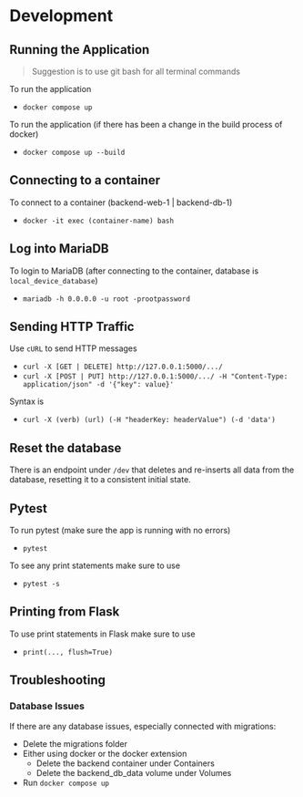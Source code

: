 # Development 

## Running the Application

> Suggestion is to use git bash for all terminal commands

To run the application
- `docker compose up`

To run the application (if there has been a change in the build process of docker)
- `docker compose up --build`

## Connecting to a container

To connect to a container (backend-web-1 | backend-db-1)
- `docker -it exec (container-name) bash`

## Log into MariaDB

To login to MariaDB (after connecting to the container, database is `local_device_database`)
- `mariadb -h 0.0.0.0 -u root -prootpassword`

## Sending HTTP Traffic

Use `cURL` to send HTTP messages
- `curl -X [GET | DELETE] http://127.0.0.1:5000/.../`
- `curl -X [POST | PUT] http://127.0.0.1:5000/.../ -H "Content-Type: application/json" -d '{"key": value}'`

Syntax is
- `curl -X (verb) (url) (-H "headerKey: headerValue") (-d 'data')`

## Reset the database

There is an endpoint under `/dev` that deletes and re-inserts all data from the database, resetting it to a consistent initial state.

## Pytest

To run pytest (make sure the app is running with no errors)
- `pytest`

To see any print statements make sure to use
- `pytest -s`

## Printing from Flask

To use print statements in Flask make sure to use
- `print(..., flush=True)`

## Troubleshooting

### Database Issues

If there are any database issues, especially connected with migrations:
- Delete the migrations folder
- Either using docker or the docker extension
  - Delete the backend container under Containers
  - Delete the backend_db_data volume under Volumes
- Run `docker compose up`